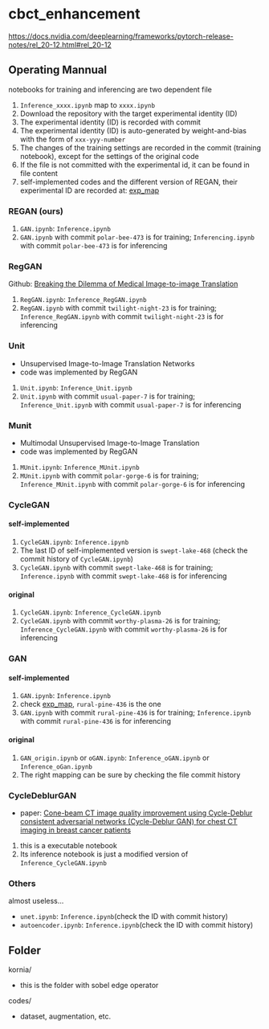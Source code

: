 # cbct_enhancement

https://docs.nvidia.com/deeplearning/frameworks/pytorch-release-notes/rel_20-12.html#rel_20-12

## Operating Mannual

notebooks for training and inferencing are two dependent file 

1. `Inference_xxxx.ipynb` map to `xxxx.ipynb`
2. Download the repository with the target experimental identity (ID)
3. The experimental identity (ID) is recorded with commit
4. The experimental identity (ID) is auto-generated by weight-and-bias with the form of `xxx-yyy-number`
5. The changes of the training settings are recorded in the commit (training notebook), except for the settings of the original code
6. If the file is not committed with the experimental id, it can be found in file content
7. self-implemented codes and the different version of REGAN, their experimental ID are recorded at: [exp_map](https://docs.google.com/spreadsheets/d/1_4hkW0qgLdyc0CVnbFz_kTCykXAT-IkXxVix7hCwnRM/edit?usp=sharing)

### REGAN (ours)
1. `GAN.ipynb`: `Inference.ipynb`
2. `GAN.ipynb` with commit `polar-bee-473` is for training; `Inferencing.ipynb` with commit `polar-bee-473` is for inferencing


### RegGAN
Github: [Breaking the Dilemma of Medical Image-to-image Translation](https://github.com/Kid-Liet/Reg-GAN)
1. `RegGAN.ipynb`: `Inference_RegGAN.ipynb`
2. `RegGAN.ipynb` with commit `twilight-night-23` is for training; `Inference_RegGAN.ipynb` with commit `twilight-night-23` is for inferencing

### Unit
 - Unsupervised Image-to-Image Translation Networks
 - code was implemented by RegGAN
 
1. `Unit.ipynb`: `Inference_Unit.ipynb`
2. `Unit.ipynb` with commit `usual-paper-7` is for training; `Inference_Unit.ipynb` with commit `usual-paper-7` is for inferencing


### Munit
- Multimodal Unsupervised Image-to-Image Translation
- code was implemented by RegGAN

1. `MUnit.ipynb`: `Inference_MUnit.ipynb`
2. `MUnit.ipynb` with commit `polar-gorge-6` is for training; `Inference_MUnit.ipynb` with commit `polar-gorge-6` is for inferencing


### CycleGAN

#### self-implemented
1. `CycleGAN.ipynb`: `Inference.ipynb`
2. The last ID of self-implemented version is `swept-lake-468` (check the commit history of `CycleGAN.ipynb`)
3. `CycleGAN.ipynb` with commit `swept-lake-468` is for training; `Inference.ipynb` with commit `swept-lake-468` is for inferencing

#### original
1. `CycleGAN.ipynb`: `Inference_CycleGAN.ipynb`
2. `CycleGAN.ipynb` with commit `worthy-plasma-26` is for training; `Inference_CycleGAN.ipynb` with commit `worthy-plasma-26` is for inferencing


### GAN

#### self-implemented
1. `GAN.ipynb`: `Inference.ipynb`
2. check [exp_map](https://docs.google.com/spreadsheets/d/1_4hkW0qgLdyc0CVnbFz_kTCykXAT-IkXxVix7hCwnRM/edit?usp=sharing), `rural-pine-436` is the one
3. `GAN.ipynb` with commit `rural-pine-436` is for training; `Inference.ipynb` with commit `rural-pine-436` is for inferencing

#### original
1. `GAN_origin.ipynb` or `oGAN.ipynb`: `Inference_oGAN.ipynb` or `Inference_oGan.ipynb`
2. The right mapping can be sure by checking the file commit history

### CycleDeblurGAN
- paper: [Cone-beam CT image quality improvement using Cycle-Deblur consistent adversarial networks (Cycle-Deblur GAN) for chest CT imaging in breast cancer patients](https://www.nature.com/articles/s41598-020-80803-2)
1. this is a executable notebook
2. Its inference notebook is just a modified version of `Inference_CycleGAN.ipynb`

### Others

almost useless...

- `unet.ipynb`: `Inference.ipynb`(check the ID with commit history)
- `autoencoder.ipynb`: `Inference.ipynb`(check the ID with commit history)

## Folder

kornia/
- this is the folder with sobel edge operator

codes/
- dataset, augmentation, etc.
